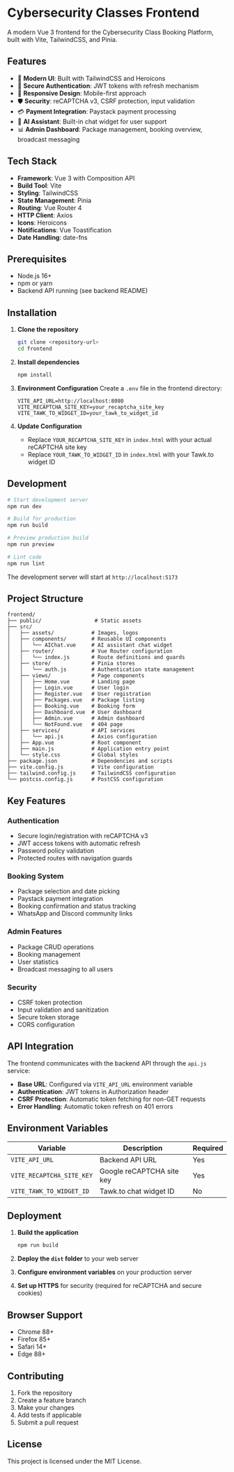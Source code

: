 # Cybersecurity Classes Frontend

A modern Vue 3 frontend for the Cybersecurity Class Booking Platform, built with Vite, TailwindCSS, and Pinia.

## Features

- 🎨 **Modern UI**: Built with TailwindCSS and Heroicons
- 🔐 **Secure Authentication**: JWT tokens with refresh mechanism
- 📱 **Responsive Design**: Mobile-first approach
- 🛡️ **Security**: reCAPTCHA v3, CSRF protection, input validation
- 💳 **Payment Integration**: Paystack payment processing
- 🤖 **AI Assistant**: Built-in chat widget for user support
- 📊 **Admin Dashboard**: Package management, booking overview, broadcast messaging

## Tech Stack

- **Framework**: Vue 3 with Composition API
- **Build Tool**: Vite
- **Styling**: TailwindCSS
- **State Management**: Pinia
- **Routing**: Vue Router 4
- **HTTP Client**: Axios
- **Icons**: Heroicons
- **Notifications**: Vue Toastification
- **Date Handling**: date-fns

## Prerequisites

- Node.js 16+ 
- npm or yarn
- Backend API running (see backend README)

## Installation

1. **Clone the repository**
   ```bash
   git clone <repository-url>
   cd frontend
   ```

2. **Install dependencies**
   ```bash
   npm install
   ```

3. **Environment Configuration**
   Create a `.env` file in the frontend directory:
   ```env
   VITE_API_URL=http://localhost:8080
   VITE_RECAPTCHA_SITE_KEY=your_recaptcha_site_key
   VITE_TAWK_TO_WIDGET_ID=your_tawk_to_widget_id
   ```

4. **Update Configuration**
   - Replace `YOUR_RECAPTCHA_SITE_KEY` in `index.html` with your actual reCAPTCHA site key
   - Replace `YOUR_TAWK_TO_WIDGET_ID` in `index.html` with your Tawk.to widget ID

## Development

```bash
# Start development server
npm run dev

# Build for production
npm run build

# Preview production build
npm run preview

# Lint code
npm run lint
```

The development server will start at `http://localhost:5173`

## Project Structure

```
frontend/
├── public/                 # Static assets
├── src/
│   ├── assets/            # Images, logos
│   ├── components/        # Reusable UI components
│   │   └── AIChat.vue     # AI assistant chat widget
│   ├── router/            # Vue Router configuration
│   │   └── index.js       # Route definitions and guards
│   ├── store/             # Pinia stores
│   │   └── auth.js        # Authentication state management
│   ├── views/             # Page components
│   │   ├── Home.vue       # Landing page
│   │   ├── Login.vue      # User login
│   │   ├── Register.vue   # User registration
│   │   ├── Packages.vue   # Package listing
│   │   ├── Booking.vue    # Booking form
│   │   ├── Dashboard.vue  # User dashboard
│   │   ├── Admin.vue      # Admin dashboard
│   │   └── NotFound.vue   # 404 page
│   ├── services/          # API services
│   │   └── api.js         # Axios configuration
│   ├── App.vue            # Root component
│   ├── main.js            # Application entry point
│   └── style.css          # Global styles
├── package.json           # Dependencies and scripts
├── vite.config.js         # Vite configuration
├── tailwind.config.js     # TailwindCSS configuration
└── postcss.config.js      # PostCSS configuration
```

## Key Features

### Authentication
- Secure login/registration with reCAPTCHA v3
- JWT access tokens with automatic refresh
- Password policy validation
- Protected routes with navigation guards

### Booking System
- Package selection and date picking
- Paystack payment integration
- Booking confirmation and status tracking
- WhatsApp and Discord community links

### Admin Features
- Package CRUD operations
- Booking management
- User statistics
- Broadcast messaging to all users

### Security
- CSRF token protection
- Input validation and sanitization
- Secure token storage
- CORS configuration

## API Integration

The frontend communicates with the backend API through the `api.js` service:

- **Base URL**: Configured via `VITE_API_URL` environment variable
- **Authentication**: JWT tokens in Authorization header
- **CSRF Protection**: Automatic token fetching for non-GET requests
- **Error Handling**: Automatic token refresh on 401 errors

## Environment Variables

| Variable | Description | Required |
|----------|-------------|----------|
| `VITE_API_URL` | Backend API URL | Yes |
| `VITE_RECAPTCHA_SITE_KEY` | Google reCAPTCHA site key | Yes |
| `VITE_TAWK_TO_WIDGET_ID` | Tawk.to chat widget ID | No |

## Deployment

1. **Build the application**
   ```bash
   npm run build
   ```

2. **Deploy the `dist` folder** to your web server

3. **Configure environment variables** on your production server

4. **Set up HTTPS** for security (required for reCAPTCHA and secure cookies)

## Browser Support

- Chrome 88+
- Firefox 85+
- Safari 14+
- Edge 88+

## Contributing

1. Fork the repository
2. Create a feature branch
3. Make your changes
4. Add tests if applicable
5. Submit a pull request

## License

This project is licensed under the MIT License.